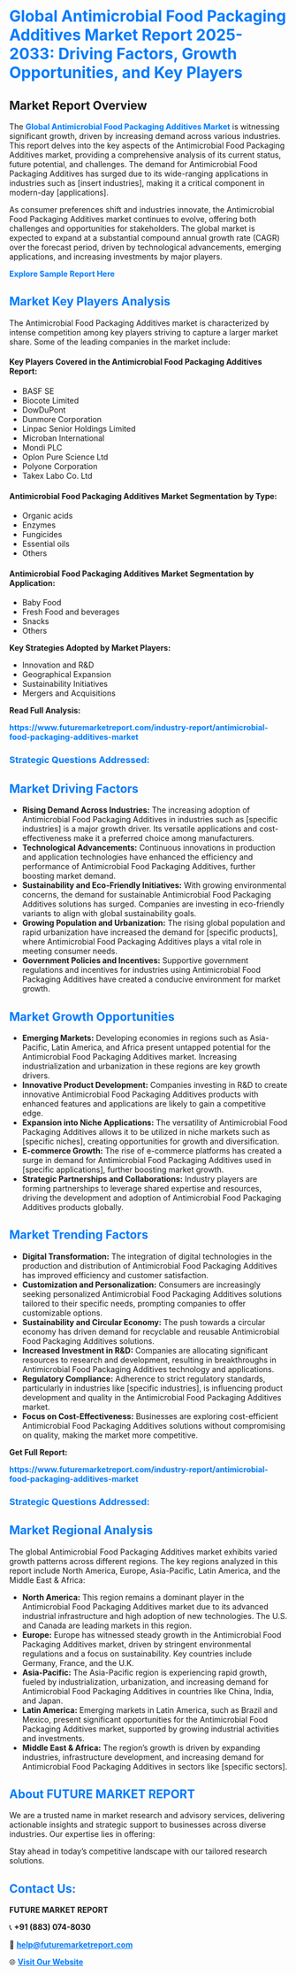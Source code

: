 <h1 style="color: #007BFF;">Global Antimicrobial Food Packaging Additives Market Report 2025-2033: Driving Factors, Growth Opportunities, and Key Players</h1>

<section id="overview">
<h2>Market Report Overview</h2>
<p>The <a href="https://www.futuremarketreport.com/industry-report/antimicrobial-food-packaging-additives-market" style="color: #007BFF; text-decoration: none;"><strong>Global Antimicrobial Food Packaging Additives Market</strong></a> is witnessing significant growth, driven by increasing demand across various industries. This report delves into the key aspects of the Antimicrobial Food Packaging Additives market, providing a comprehensive analysis of its current status, future potential, and challenges. The demand for Antimicrobial Food Packaging Additives has surged due to its wide-ranging applications in industries such as [insert industries], making it a critical component in modern-day [applications].</p>
<p>As consumer preferences shift and industries innovate, the Antimicrobial Food Packaging Additives market continues to evolve, offering both challenges and opportunities for stakeholders. The global market is expected to expand at a substantial compound annual growth rate (CAGR) over the forecast period, driven by technological advancements, emerging applications, and increasing investments by major players.</p>
</section>

<section id="overview">
<p><a href="https://www.futuremarketreport.com/request-sample/reportId=47799" style="color: #007BFF; text-decoration: none;"><strong>Explore Sample Report Here</strong></a></p>
</section>

<section id="key-players">
<h2 style="color: #007BFF;">Market Key Players Analysis</h2>
<p>The Antimicrobial Food Packaging Additives market is characterized by intense competition among key players striving to capture a larger market share. Some of the leading companies in the market include:</p>
<h4>Key Players Covered in the Antimicrobial Food Packaging Additives Report:</h4>
<ul><li>BASF SE</li><li>Biocote Limited</li><li>DowDuPont</li><li>Dunmore Corporation</li><li>Linpac Senior Holdings Limited</li><li>Microban International</li><li>Mondi PLC</li><li>Oplon Pure Science Ltd</li><li>Polyone Corporation</li><li>Takex Labo Co. Ltd</li></ul>
<h4>Antimicrobial Food Packaging Additives Market Segmentation by Type:</h4>
<ul><li>Organic acids</li><li>Enzymes</li><li>Fungicides</li><li>Essential oils</li><li>Others</li></ul>

<h4>Antimicrobial Food Packaging Additives Market Segmentation by Application:</h4>
<ul><li>Baby Food</li><li>Fresh Food and beverages</li><li>Snacks</li><li>Others</li></ul>
<p><strong>Key Strategies Adopted by Market Players:</strong></p>
<ul>
<li>Innovation and R&D</li>
<li>Geographical Expansion</li>
<li>Sustainability Initiatives</li>
<li>Mergers and Acquisitions</li>
</ul>
</section>

<section>
<p><strong>Read Full Analysis: </strong></p><a href="https://www.futuremarketreport.com/industry-report/antimicrobial-food-packaging-additives-market" style="color: #007BFF; text-decoration: none;"><strong>https://www.futuremarketreport.com/industry-report/antimicrobial-food-packaging-additives-market</strong></a>
<h3 style="color: #007BFF;">Strategic Questions Addressed:</h3>
</section>

<section id="driving-factors">
<h2 style="color: #007BFF;">Market Driving Factors</h2>
<ul>
<li><strong>Rising Demand Across Industries:</strong> The increasing adoption of Antimicrobial Food Packaging Additives in industries such as [specific industries] is a major growth driver. Its versatile applications and cost-effectiveness make it a preferred choice among manufacturers.</li>
<li><strong>Technological Advancements:</strong> Continuous innovations in production and application technologies have enhanced the efficiency and performance of Antimicrobial Food Packaging Additives, further boosting market demand.</li>
<li><strong>Sustainability and Eco-Friendly Initiatives:</strong> With growing environmental concerns, the demand for sustainable Antimicrobial Food Packaging Additives solutions has surged. Companies are investing in eco-friendly variants to align with global sustainability goals.</li>
<li><strong>Growing Population and Urbanization:</strong> The rising global population and rapid urbanization have increased the demand for [specific products], where Antimicrobial Food Packaging Additives plays a vital role in meeting consumer needs.</li>
<li><strong>Government Policies and Incentives:</strong> Supportive government regulations and incentives for industries using Antimicrobial Food Packaging Additives have created a conducive environment for market growth.</li>
</ul>
</section>

<section id="growth-opportunities">
<h2 style="color: #007BFF;">Market Growth Opportunities</h2>
<ul>
<li><strong>Emerging Markets:</strong> Developing economies in regions such as Asia-Pacific, Latin America, and Africa present untapped potential for the Antimicrobial Food Packaging Additives market. Increasing industrialization and urbanization in these regions are key growth drivers.</li>
<li><strong>Innovative Product Development:</strong> Companies investing in R&D to create innovative Antimicrobial Food Packaging Additives products with enhanced features and applications are likely to gain a competitive edge.</li>
<li><strong>Expansion into Niche Applications:</strong> The versatility of Antimicrobial Food Packaging Additives allows it to be utilized in niche markets such as [specific niches], creating opportunities for growth and diversification.</li>
<li><strong>E-commerce Growth:</strong> The rise of e-commerce platforms has created a surge in demand for Antimicrobial Food Packaging Additives used in [specific applications], further boosting market growth.</li>
<li><strong>Strategic Partnerships and Collaborations:</strong> Industry players are forming partnerships to leverage shared expertise and resources, driving the development and adoption of Antimicrobial Food Packaging Additives products globally.</li>
</ul>
</section>

<section id="trending-factors">
<h2 style="color: #007BFF;">Market Trending Factors</h2>
<ul>
<li><strong>Digital Transformation:</strong> The integration of digital technologies in the production and distribution of Antimicrobial Food Packaging Additives has improved efficiency and customer satisfaction.</li>
<li><strong>Customization and Personalization:</strong> Consumers are increasingly seeking personalized Antimicrobial Food Packaging Additives solutions tailored to their specific needs, prompting companies to offer customizable options.</li>
<li><strong>Sustainability and Circular Economy:</strong> The push towards a circular economy has driven demand for recyclable and reusable Antimicrobial Food Packaging Additives solutions.</li>
<li><strong>Increased Investment in R&D:</strong> Companies are allocating significant resources to research and development, resulting in breakthroughs in Antimicrobial Food Packaging Additives technology and applications.</li>
<li><strong>Regulatory Compliance:</strong> Adherence to strict regulatory standards, particularly in industries like [specific industries], is influencing product development and quality in the Antimicrobial Food Packaging Additives market.</li>
<li><strong>Focus on Cost-Effectiveness:</strong> Businesses are exploring cost-efficient Antimicrobial Food Packaging Additives solutions without compromising on quality, making the market more competitive.</li>
</ul>
</section>

<section>
<p><strong>Get Full Report: </strong></p><a href="https://www.futuremarketreport.com/industry-report/antimicrobial-food-packaging-additives-market" style="color: #007BFF; text-decoration: none;"><strong>https://www.futuremarketreport.com/industry-report/antimicrobial-food-packaging-additives-market</strong></a>
<h3 style="color: #007BFF;">Strategic Questions Addressed:</h3>
</section>


<section id="regional-analysis">
<h2 style="color: #007BFF;">Market Regional Analysis</h2>
<p>The global Antimicrobial Food Packaging Additives market exhibits varied growth patterns across different regions. The key regions analyzed in this report include North America, Europe, Asia-Pacific, Latin America, and the Middle East & Africa:</p>
<ul>
<li><strong>North America:</strong> This region remains a dominant player in the Antimicrobial Food Packaging Additives market due to its advanced industrial infrastructure and high adoption of new technologies. The U.S. and Canada are leading markets in this region.</li>
<li><strong>Europe:</strong> Europe has witnessed steady growth in the Antimicrobial Food Packaging Additives market, driven by stringent environmental regulations and a focus on sustainability. Key countries include Germany, France, and the U.K.</li>
<li><strong>Asia-Pacific:</strong> The Asia-Pacific region is experiencing rapid growth, fueled by industrialization, urbanization, and increasing demand for Antimicrobial Food Packaging Additives in countries like China, India, and Japan.</li>
<li><strong>Latin America:</strong> Emerging markets in Latin America, such as Brazil and Mexico, present significant opportunities for the Antimicrobial Food Packaging Additives market, supported by growing industrial activities and investments.</li>
<li><strong>Middle East & Africa:</strong> The region’s growth is driven by expanding industries, infrastructure development, and increasing demand for Antimicrobial Food Packaging Additives in sectors like [specific sectors].</li>
</ul>
</section>

<footer>
<h2 style="color: #007BFF;">About FUTURE MARKET REPORT</h2>
<p>We are a trusted name in market research and advisory services, delivering actionable insights and strategic support to businesses across diverse industries. Our expertise lies in offering:</p>

<p>Stay ahead in today’s competitive landscape with our tailored research solutions.</p>

<h2 style="color: #007BFF;">Contact Us:</h2>
<p><strong>FUTURE MARKET REPORT</strong></p>
<p>📞 <strong>+91 (883) 074-8030</strong></p>
<p>📧 <strong><a href="mailto:help@futuremarketreport.com" style="color: #007BFF;">help@futuremarketreport.com</a></strong></p>
<p>🌐 <strong><a href="https://www.futuremarketreport.com/" style="color: #007BFF;">Visit Our Website</a></strong></p>
</footer>
